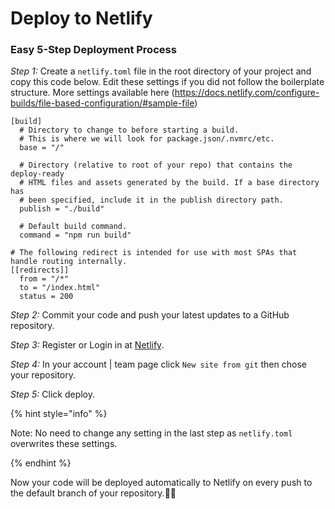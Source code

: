 # Deploy to Netlify

### Easy 5-Step Deployment Process

_Step 1:_ Create a `netlify.toml` file in the root directory of your project and copy this code below. Edit these settings if you did not follow the boilerplate structure. More settings available here (https://docs.netlify.com/configure-builds/file-based-configuration/#sample-file)

```
[build]
  # Directory to change to before starting a build.
  # This is where we will look for package.json/.nvmrc/etc.
  base = "/"

  # Directory (relative to root of your repo) that contains the deploy-ready
  # HTML files and assets generated by the build. If a base directory has
  # been specified, include it in the publish directory path.
  publish = "./build"

  # Default build command.
  command = "npm run build"

# The following redirect is intended for use with most SPAs that handle routing internally.
[[redirects]]
  from = "/*"
  to = "/index.html"
  status = 200
```

_Step 2:_ Commit your code and push your latest updates to a GitHub repository.

_Step 3:_ Register or Login in at [Netlify](https://app.netlify.com/).

_Step 4:_ In your account | team page click `New site from git` then chose your repository.

_Step 5:_ Click deploy.

{% hint style="info" %}

Note: No need to change any setting in the last step as `netlify.toml` overwrites these settings.

{% endhint %}

Now your code will be deployed automatically to Netlify on every push to the default branch of your repository.🥳🥳
